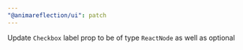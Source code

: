 ```yaml
---
"@animareflection/ui": patch
---
```


Update `Checkbox` label prop to be of type `ReactNode` as well as optional
